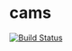 # cams
[![Build Status](https://dev.azure.com/davidmicevski/CAMS/_apis/build/status/Micevski.cams?branchName=develop)](https://dev.azure.com/davidmicevski/CAMS/_build/latest?definitionId=1&branchName=develop)
